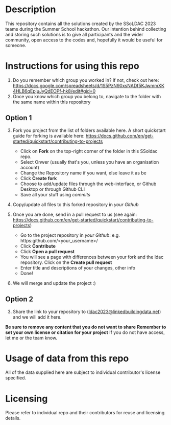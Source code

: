 # Description
This repository contains all the solutions created by the SSoLDAC 2023 teams during the Summer School hackathon. Our intention behind collecting and storing such solutions is to give all participants and the wider community, open access to the codes and, hopefully it would be useful for someone.

# Instructions for using this repo
1. Do you remember which group you worked in? If not, check out here: https://docs.google.com/spreadsheets/d/1S5PzN90xsNADf5KJwmmXK4HLB6qEpjuJyQdEOPf-hk8/edit#gid=0
2. Once you know which group you belong to, navigate to the folder with the same name within this repository

## Option 1
3. Fork you project from the list of folders available here. A short quickstart guide for forking is available here: https://docs.github.com/en/get-started/quickstart/contributing-to-projects
     - Click on **Fork** on the top-right corner of the folder in this SSoldac repo.
     - Select Onwer (usually that's you, unless you have an organisation account)
     - Change the Repository name if you want, else leave it as be
     - Click **Create fork**
     - Choose to add/update files through the web-interface, or Github Desktop or through Github CLI
     - Save all your stuff using _commits_
4. Copy/update all files to this forked repository in _your Github_
5. Once you are done, send in a pull request to us (see again: https://docs.github.com/en/get-started/quickstart/contributing-to-projects)
    - Go to the project repository in _your Github_: e.g. https:github.com/<your_username>/<your project name>
    - Click **Contribute**
    - Click **Open a pull request**
    - You will see a page with differences between your fork and the ldac repository. Click on the **Create pull request**
    - Enter title and descriptions of your changes, other info
    - Done!
  
6. We will merge and update the project :) 

## Option 2
3. Share the link to your repository to (ldac2023@linkedbuildingdata.net) and we will add it here.


**Be sure to remove any content that you do not want to share**
**Remember to set your own license or citation for your project**
If you do not have access, let me or the team know.

# Usage of data from this repo
All of the data supplied here are subject to individual contributor's license specified.


# Licensing
Please refer to individual repo and their contributors for reuse and licensing details.
